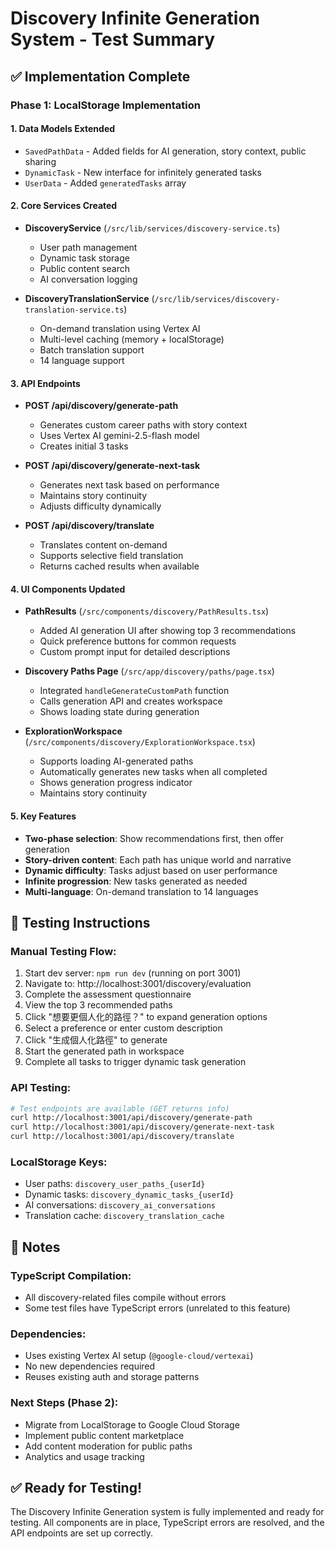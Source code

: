 # Discovery Infinite Generation System - Test Summary

## ✅ Implementation Complete

### Phase 1: LocalStorage Implementation

#### 1. Data Models Extended
- `SavedPathData` - Added fields for AI generation, story context, public sharing
- `DynamicTask` - New interface for infinitely generated tasks
- `UserData` - Added `generatedTasks` array

#### 2. Core Services Created
- **DiscoveryService** (`/src/lib/services/discovery-service.ts`)
  - User path management
  - Dynamic task storage
  - Public content search
  - AI conversation logging
  
- **DiscoveryTranslationService** (`/src/lib/services/discovery-translation-service.ts`)
  - On-demand translation using Vertex AI
  - Multi-level caching (memory + localStorage)
  - Batch translation support
  - 14 language support

#### 3. API Endpoints
- **POST /api/discovery/generate-path**
  - Generates custom career paths with story context
  - Uses Vertex AI gemini-2.5-flash model
  - Creates initial 3 tasks
  
- **POST /api/discovery/generate-next-task**
  - Generates next task based on performance
  - Maintains story continuity
  - Adjusts difficulty dynamically
  
- **POST /api/discovery/translate**
  - Translates content on-demand
  - Supports selective field translation
  - Returns cached results when available

#### 4. UI Components Updated
- **PathResults** (`/src/components/discovery/PathResults.tsx`)
  - Added AI generation UI after showing top 3 recommendations
  - Quick preference buttons for common requests
  - Custom prompt input for detailed descriptions
  
- **Discovery Paths Page** (`/src/app/discovery/paths/page.tsx`)
  - Integrated `handleGenerateCustomPath` function
  - Calls generation API and creates workspace
  - Shows loading state during generation
  
- **ExplorationWorkspace** (`/src/components/discovery/ExplorationWorkspace.tsx`)
  - Supports loading AI-generated paths
  - Automatically generates new tasks when all completed
  - Shows generation progress indicator
  - Maintains story continuity

#### 5. Key Features
- **Two-phase selection**: Show recommendations first, then offer generation
- **Story-driven content**: Each path has unique world and narrative
- **Dynamic difficulty**: Tasks adjust based on user performance  
- **Infinite progression**: New tasks generated as needed
- **Multi-language**: On-demand translation to 14 languages

## 🧪 Testing Instructions

### Manual Testing Flow:
1. Start dev server: `npm run dev` (running on port 3001)
2. Navigate to: http://localhost:3001/discovery/evaluation
3. Complete the assessment questionnaire
4. View the top 3 recommended paths
5. Click "想要更個人化的路徑？" to expand generation options
6. Select a preference or enter custom description
7. Click "生成個人化路徑" to generate
8. Start the generated path in workspace
9. Complete all tasks to trigger dynamic task generation

### API Testing:
```bash
# Test endpoints are available (GET returns info)
curl http://localhost:3001/api/discovery/generate-path
curl http://localhost:3001/api/discovery/generate-next-task  
curl http://localhost:3001/api/discovery/translate
```

### LocalStorage Keys:
- User paths: `discovery_user_paths_{userId}`
- Dynamic tasks: `discovery_dynamic_tasks_{userId}`
- AI conversations: `discovery_ai_conversations`
- Translation cache: `discovery_translation_cache`

## 📝 Notes

### TypeScript Compilation:
- All discovery-related files compile without errors
- Some test files have TypeScript errors (unrelated to this feature)

### Dependencies:
- Uses existing Vertex AI setup (`@google-cloud/vertexai`)
- No new dependencies required
- Reuses existing auth and storage patterns

### Next Steps (Phase 2):
- Migrate from LocalStorage to Google Cloud Storage
- Implement public content marketplace
- Add content moderation for public paths
- Analytics and usage tracking

## ✅ Ready for Testing!

The Discovery Infinite Generation system is fully implemented and ready for testing. All components are in place, TypeScript errors are resolved, and the API endpoints are set up correctly.
